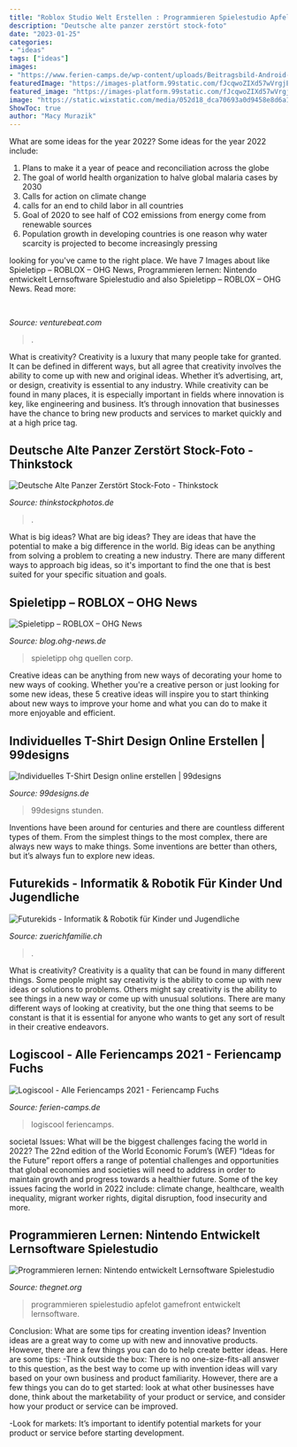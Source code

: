 ```yaml
---
title: "Roblox Studio Welt Erstellen : Programmieren Spielestudio Apfelot Gamefront Entwickelt Lernsoftware"
description: "Deutsche alte panzer zerstört stock-foto"
date: "2023-01-25"
categories:
- "ideas"
tags: ["ideas"]
images:
- "https://www.ferien-camps.de/wp-content/uploads/Beitragsbild-Android-App-Programmierung.png"
featuredImage: "https://images-platform.99static.com/fJcqwoZIXd57wVrgjEUlw3RtPsM=/400x400/99designs-contests-attachments/117/117524/attachment_117524554"
featured_image: "https://images-platform.99static.com/fJcqwoZIXd57wVrgjEUlw3RtPsM=/400x400/99designs-contests-attachments/117/117524/attachment_117524554"
image: "https://static.wixstatic.com/media/052d18_dca70693a0d9458e8d6a13a9ad728080~mv2.jpg/v1/fill/w_1000,h_563,al_c,q_90,usm_0.66_1.00_0.01/052d18_dca70693a0d9458e8d6a13a9ad728080~mv2.jpg"
ShowToc: true
author: "Macy Murazik"
---
```



What are some ideas for the year 2022?
Some ideas for the year 2022 include:
1. Plans to make it a year of peace and reconciliation across the globe 
2. The goal of world health organization to halve global malaria cases by 2030 
3. Calls for action on climate change 
4. calls for an end to child labor in all countries 
5. Goal of 2020 to see half of CO2 emissions from energy come from renewable sources 
6. Population growth in developing countries is one reason why water scarcity is projected to become increasingly pressing 

	

		
looking for  you've came to the right place. We have 7 Images about  like Spieletipp – ROBLOX – OHG News, Programmieren lernen: Nintendo entwickelt Lernsoftware Spielestudio and also Spieletipp – ROBLOX – OHG News. Read more:
		
    
## 

<img loading=lazy src="https://venturebeat.com/wp-content/uploads/2020/04/nifty-3.jpg?w=438" onerror="this.onerror=null;this.src='https://tse3.mm.bing.net/th?id=OIP.dQlKpduGpK7dAPVf9oFrZQAAAA&amp;pid=15.1';" alt="">

_Source: venturebeat.com_

>. 

	

What is creativity?
Creativity is a luxury that many people take for granted. It can be defined in different ways, but all agree that creativity involves the ability to come up with new and original ideas. Whether it’s advertising, art, or design, creativity is essential to any industry. While creativity can be found in many places, it is especially important in fields where innovation is key, like engineering and business. It’s through innovation that businesses have the chance to bring new products and services to market quickly and at a high price tag.

    
## Deutsche Alte Panzer Zerstört Stock-Foto - Thinkstock

<img loading=lazy src="http://media.gettyimages.com/photos/destroyed-german-old-tanks-picture-id687023594?s=170667a&amp;w=1007" onerror="this.onerror=null;this.src='https://tse1.mm.bing.net/th?id=OIP.Rlgi2KRHu-NGN-Dz4SikowHaE7&amp;pid=15.1';" alt="Deutsche Alte Panzer Zerstört Stock-Foto - Thinkstock">

_Source: thinkstockphotos.de_

>. 

	

What is big ideas?
What are big ideas? They are ideas that have the potential to make a big difference in the world. Big ideas can be anything from solving a problem to creating a new industry. There are many different ways to approach big ideas, so it's important to find the one that is best suited for your specific situation and goals.

    
## Spieletipp – ROBLOX – OHG News

<img loading=lazy src="https://blog.ohg-news.de/wp-content/uploads/2020/04/Gametipp-ROBLOX-678x381.jpg" onerror="this.onerror=null;this.src='https://tse1.mm.bing.net/th?id=OIP.-_2_Y0BXmfRjuGDGXw1jfQHaEK&amp;pid=15.1';" alt="Spieletipp – ROBLOX – OHG News">

_Source: blog.ohg-news.de_

>spieletipp ohg quellen corp. 

	

Creative ideas can be anything from new ways of decorating your home to new ways of cooking. Whether you're a creative person or just looking for some new ideas, these 5 creative ideas will inspire you to start thinking about new ways to improve your home and what you can do to make it more enjoyable and efficient.

    
## Individuelles T-Shirt Design Online Erstellen | 99designs

<img loading=lazy src="https://images-platform.99static.com/fJcqwoZIXd57wVrgjEUlw3RtPsM=/400x400/99designs-contests-attachments/117/117524/attachment_117524554" onerror="this.onerror=null;this.src='https://tse1.mm.bing.net/th?id=OIP.88BnhuXTkfD1EqYop2kDTAAAAA&amp;pid=15.1';" alt="Individuelles T-Shirt Design online erstellen | 99designs">

_Source: 99designs.de_

>99designs stunden. 

	

Inventions have been around for centuries and there are countless different types of them. From the simplest things to the most complex, there are always new ways to make things. Some inventions are better than others, but it’s always fun to explore new ideas.

    
## Futurekids - Informatik &amp; Robotik Für Kinder Und Jugendliche

<img loading=lazy src="https://www.zuerichfamilie.ch/data/dataimages/Upload/thumbnails/zoom_FutureKids-Fotogalerie4_1000.jpg" onerror="this.onerror=null;this.src='https://tse3.mm.bing.net/th?id=OIP.wAigxyS1t5IBWNWA_imgsQHaE7&amp;pid=15.1';" alt="Futurekids - Informatik &amp; Robotik für Kinder und Jugendliche">

_Source: zuerichfamilie.ch_

>. 

	

What is creativity?
Creativity is a quality that can be found in many different things. Some people might say creativity is the ability to come up with new ideas or solutions to problems. Others might say creativity is the ability to see things in a new way or come up with unusual solutions. There are many different ways of looking at creativity, but the one thing that seems to be constant is that it is essential for anyone who wants to get any sort of result in their creative endeavors.

    
## Logiscool - Alle Feriencamps 2021 - Feriencamp Fuchs

<img loading=lazy src="https://www.ferien-camps.de/wp-content/uploads/Beitragsbild-Android-App-Programmierung.png" onerror="this.onerror=null;this.src='https://tse2.mm.bing.net/th?id=OIP.QzbfMZIIyX-UW7HfYe_TpgHaE8&amp;pid=15.1';" alt="Logiscool - Alle Feriencamps 2021 - Feriencamp Fuchs">

_Source: ferien-camps.de_

>logiscool feriencamps. 

	

societal Issues: What will be the biggest challenges facing the world in 2022?
The 22nd edition of the World Economic Forum’s (WEF) “Ideas for the Future” report offers a range of potential challenges and opportunities that global economies and societies will need to address in order to maintain growth and progress towards a healthier future. Some of the key issues facing the world in 2022 include: climate change, healthcare, wealth inequality, migrant worker rights, digital disruption, food insecurity and more.

    
## Programmieren Lernen: Nintendo Entwickelt Lernsoftware Spielestudio

<img loading=lazy src="https://static.wixstatic.com/media/052d18_dca70693a0d9458e8d6a13a9ad728080~mv2.jpg/v1/fill/w_1000,h_563,al_c,q_90,usm_0.66_1.00_0.01/052d18_dca70693a0d9458e8d6a13a9ad728080~mv2.jpg" onerror="this.onerror=null;this.src='https://tse4.mm.bing.net/th?id=OIP.Mw_IwZsSsqoGjcz8pe56LwHaEK&amp;pid=15.1';" alt="Programmieren lernen: Nintendo entwickelt Lernsoftware Spielestudio">

_Source: thegnet.org_

>programmieren spielestudio apfelot gamefront entwickelt lernsoftware. 

	

Conclusion: What are some tips for creating invention ideas?
Invention ideas are a great way to come up with new and innovative products. However, there are a few things you can do to help create better ideas. Here are some tips:
-Think outside the box: There is no one-size-fits-all answer to this question, as the best way to come up with invention ideas will vary based on your own business and product familiarity. However, there are a few things you can do to get started: look at what other businesses have done, think about the marketability of your product or service, and consider how your product or service can be improved.

-Look for markets: It’s important to identify potential markets for your product or service before starting development.


